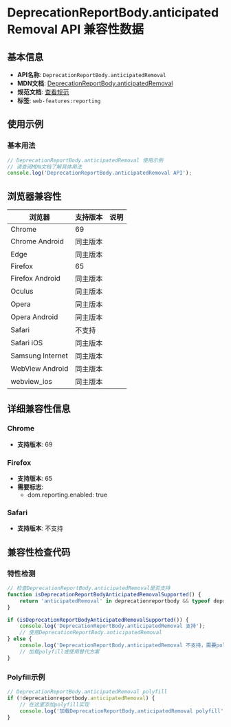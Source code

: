 # DeprecationReportBody.anticipatedRemoval API 兼容性数据

## 基本信息

- **API名称**: `DeprecationReportBody.anticipatedRemoval`
- **MDN文档**: [DeprecationReportBody.anticipatedRemoval](https://developer.mozilla.org/docs/Web/API/DeprecationReportBody/anticipatedRemoval)
- **规范文档**: [查看规范](https://wicg.github.io/deprecation-reporting/#dom-deprecationreportbody-anticipatedremoval)
- **标签**: `web-features:reporting`

## 使用示例

### 基本用法

```javascript
// DeprecationReportBody.anticipatedRemoval 使用示例
// 请查阅MDN文档了解具体用法
console.log('DeprecationReportBody.anticipatedRemoval API');
```

## 浏览器兼容性

| 浏览器 | 支持版本 | 说明 |
|--------|----------|------|
| Chrome | 69 |  |
| Chrome Android | 同主版本 |  |
| Edge | 同主版本 |  |
| Firefox | 65 |  |
| Firefox Android | 同主版本 |  |
| Oculus | 同主版本 |  |
| Opera | 同主版本 |  |
| Opera Android | 同主版本 |  |
| Safari | 不支持 |  |
| Safari iOS | 同主版本 |  |
| Samsung Internet | 同主版本 |  |
| WebView Android | 同主版本 |  |
| webview_ios | 同主版本 |  |

## 详细兼容性信息

### Chrome

- **支持版本**: 69

### Firefox

- **支持版本**: 65
- **需要标志**: 
  - dom.reporting.enabled: true

### Safari

- **支持版本**: 不支持

## 兼容性检查代码

### 特性检测

```javascript
// 检查DeprecationReportBody.anticipatedRemoval是否支持
function isDeprecationReportBodyAnticipatedRemovalSupported() {
    return 'anticipatedRemoval' in deprecationreportbody && typeof deprecationreportbody.anticipatedRemoval === 'function';
}

if (isDeprecationReportBodyAnticipatedRemovalSupported()) {
    console.log('DeprecationReportBody.anticipatedRemoval 支持');
    // 使用DeprecationReportBody.anticipatedRemoval
} else {
    console.log('DeprecationReportBody.anticipatedRemoval 不支持，需要polyfill');
    // 加载polyfill或使用替代方案
}
```

### Polyfill示例

```javascript
// DeprecationReportBody.anticipatedRemoval polyfill
if (!deprecationreportbody.anticipatedRemoval) {
    // 在这里添加polyfill实现
    console.log('加载DeprecationReportBody.anticipatedRemoval polyfill');
}
```

